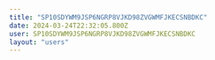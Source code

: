 ```yaml
---
title: "SP10SDYWM9JSP6NGRP8VJKD98ZVGWMFJKECSNBDKC"
date: 2024-03-24T22:32:05.800Z
user: SP10SDYWM9JSP6NGRP8VJKD98ZVGWMFJKECSNBDKC
layout: "users"
---
```

    